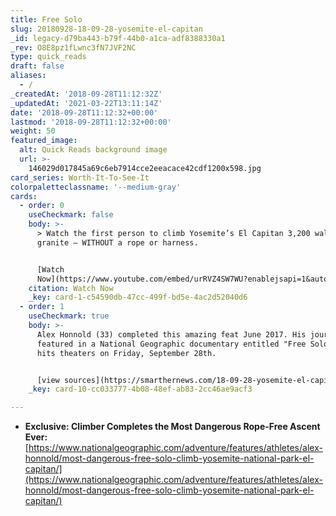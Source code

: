 ```yaml
---
title: Free Solo
slug: 20180928-18-09-28-yosemite-el-capitan
_id: legacy-d79ba443-b79f-44b0-a1ca-adf8388330a1
_rev: O8E8pz1fLwnc3fN7JVF2NC
type: quick_reads
draft: false
aliases:
  - /
_createdAt: '2018-09-28T11:12:32Z'
_updatedAt: '2021-03-22T13:11:14Z'
date: '2018-09-28T11:12:32+00:00'
lastmod: '2018-09-28T11:12:32+00:00'
weight: 50
featured_image:
  alt: Quick Reads background image
  url: >-
    146029d017845a69c6eb7914cce2eeacace42cdf1200x598.jpg
card_series: Worth-It-To-See-It
colorpaletteclassname: '--medium-gray'
cards:
  - order: 0
    useCheckmark: false
    body: >-
      > Watch the first person to climb Yosemite’s El Capitan 3,200 wall of
      granite – WITHOUT a rope or harness.


      [Watch
      Now](https://www.youtube.com/embed/urRVZ4SW7WU?enablejsapi=1&autoplay=1&rel=0)
    citation: Watch Now
    _key: card-1-c54590db-47cc-499f-bd5e-4ac2d52040d6
  - order: 1
    useCheckmark: true
    body: >-
      Alex Honnold (33) completed this amazing feat June 2017. His journey is
      featured in a National Geographic documentary entitled "Free Solo." It
      hits theaters on Friday, September 28th.


      [view sources](https://smarthernews.com/18-09-28-yosemite-el-capitan/)
    _key: card-10-cc033777-4b08-48ef-ab83-2cc46ae9acf3

---
```

* **Exclusive: Climber Completes the Most Dangerous Rope-Free Ascent Ever:** [https://www.nationalgeographic.com/adventure/features/athletes/alex-honnold/most-dangerous-free-solo-climb-yosemite-national-park-el-capitan/](https://www.nationalgeographic.com/adventure/features/athletes/alex-honnold/most-dangerous-free-solo-climb-yosemite-national-park-el-capitan/)